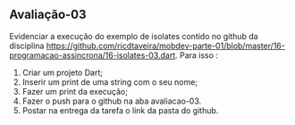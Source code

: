  ## Avaliação-03

Evidenciar a execução do exemplo  de isolates contido no github da disciplina https://github.com/ricdtaveira/mobdev-parte-01/blob/master/16-programacao-assincrona/16-isolates-03.dart.
Para isso :
1) Criar um projeto Dart;
2) Inserir um print de uma string com o seu nome;
3) Fazer um print da execução;
4)  Fazer o push para o github na aba avaliacao-03. 
5)  Postar na entrega da tarefa o link da pasta do github.

